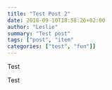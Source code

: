 ```yaml
---
title: "Test Post 2"
date: 2018-09-10T18:58:26+02:00
author: "Leslie"
summary: "Test post"
tags: ["post", "item"
categories: ["test", "fun"]] 
---
```


Test

Test